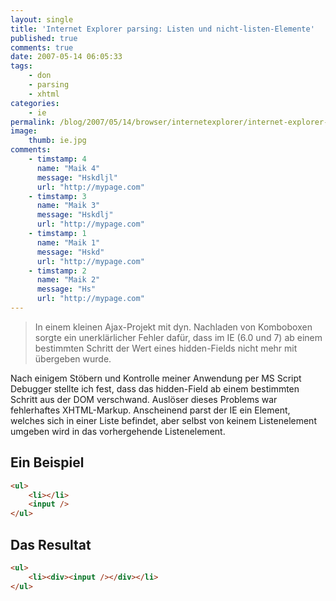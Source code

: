 ```yaml
---
layout: single
title: 'Internet Explorer parsing: Listen und nicht-listen-Elemente'
published: true
comments: true
date: 2007-05-14 06:05:33
tags:
    - don
    - parsing
    - xhtml
categories:
    - ie
permalink: /blog/2007/05/14/browser/internetexplorer/internet-explorer-parsing-1-listen-und-nicht-listen-elemente
image: 
    thumb: ie.jpg
comments:
    - timstamp: 4
      name: "Maik 4"
      message: "Hskdljl"
      url: "http://mypage.com"
    - timstamp: 3
      name: "Maik 3"
      message: "Hskdlj"
      url: "http://mypage.com"
    - timstamp: 1
      name: "Maik 1"
      message: "Hskd"
      url: "http://mypage.com"
    - timstamp: 2
      name: "Maik 2"
      message: "Hs"
      url: "http://mypage.com"
---
```

> In einem kleinen Ajax-Projekt mit dyn. Nachladen von Komboboxen sorgte ein unerklärlicher Fehler dafür, dass im IE 
> (6.0 und 7) ab einem bestimmten Schritt der Wert eines hidden-Fields nicht mehr mit übergeben wurde.

Nach einigem Stöbern und Kontrolle meiner Anwendung per MS Script Debugger stellte ich fest, dass das hidden-Field ab einem bestimmten Schritt aus der DOM verschwand. Auslöser dieses Problems war fehlerhaftes XHTML-Markup. Anscheinend parst der IE ein Element, welches sich in einer Liste befindet, aber selbst von keinem Listenelement umgeben wird in das vorhergehende Listenelement.

## Ein Beispiel

```html
<ul>
    <li></li>
    <input />
</ul>
```

## Das Resultat

```html
<ul>
    <li><div><input /></div></li>
</ul>
```